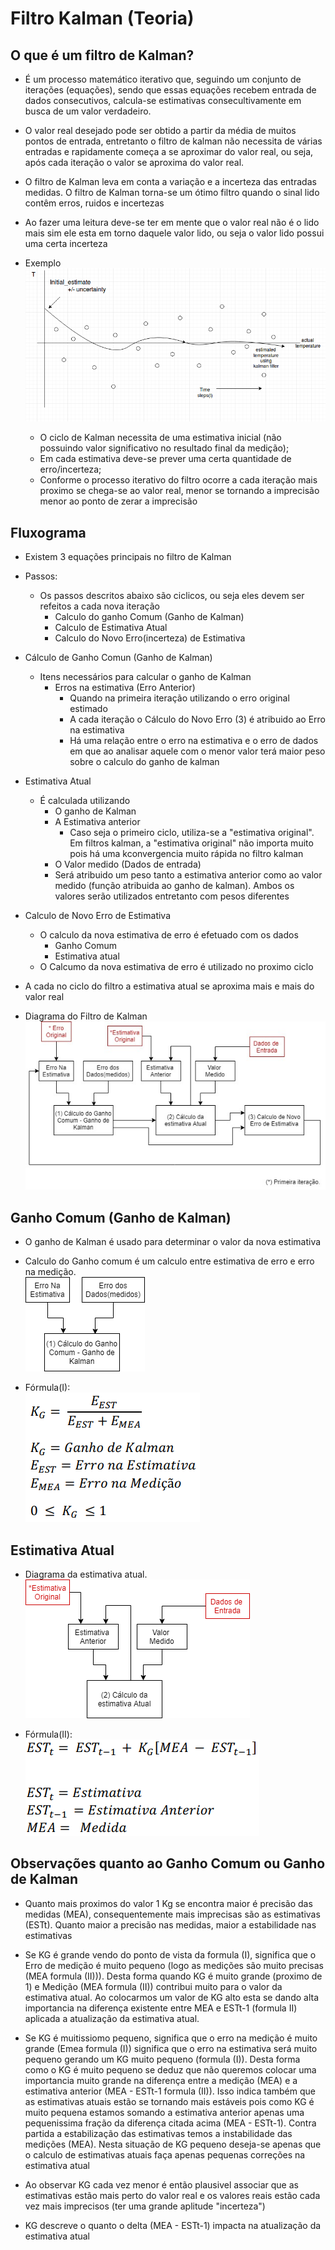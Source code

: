 # Filtro Kalman (Teoria)

## O que é um filtro de Kalman?
- É um processo matemático iterativo que, seguindo um conjunto de iterações (equações), sendo que essas equações recebem entrada de dados consecutivos, calcula-se estimativas  consecultivamente em busca de um valor verdadeiro. 

- O valor real desejado pode ser obtido a partir da média de muitos pontos de entrada, entretanto o filtro de kalman não necessita de várias entradas e rapidamente começa a se aproximar do valor real, ou seja, após cada iteração o valor se aproxima do valor real.

- O filtro de Kalman leva em conta a variação e a incerteza das entradas medidas. O filtro de Kalman torna-se um ótimo filtro quando o sinal lido contêm erros, ruidos e incertezas 

- Ao fazer uma leitura deve-se ter em mente que o valor real não é o lido mais sim ele esta em torno daquele valor lido, ou seja o valor lido possui uma certa incerteza 

- Exemplo 
    ![Grafico_Temperatura](img\001.png)
    - O ciclo de Kalman necessita de uma estimativa inicial (não possuindo valor significativo no resultado final da medição);
    - Em cada estimativa deve-se prever uma certa quantidade de erro/incerteza;
    - Conforme o processo iterativo do filtro ocorre a cada iteração mais proximo se chega-se ao valor real, menor se tornando a imprecisão menor ao ponto de zerar a imprecisão


## Fluxograma

- Existem 3 equações principais no filtro de Kalman 

- Passos:
    - Os passos descritos abaixo são ciclicos, ou seja eles devem ser refeitos a cada nova iteração 
        - Calculo do ganho Comum (Ganho de Kalman)
        - Calculo de Estimativa Atual
        - Calculo do Novo Erro(incerteza) de Estimativa

- Cálculo de Ganho Comun (Ganho de Kalman)
    - Itens necessários para calcular o ganho de Kalman 
        - Erros na estimativa (Erro Anterior)
            - Quando na primeira iteração utilizando o erro original estimado 
            - A cada iteração o Cálculo do Novo Erro (3) é atribuido ao Erro na estimativa
            - Há uma relação entre o erro na estimativa e o erro de dados em que ao analisar aquele com o menor valor terá maior peso sobre o calculo do ganho de kalman

- Estimativa Atual
    - É calculada utilizando 
        - O ganho de Kalman 
        - A Estimativa anterior 
            - Caso seja o primeiro ciclo, utiliza-se a "estimativa original". Em filtros kalman, a "estimativa original" não importa muito pois há uma kconvergencia muito rápida no filtro kalman 
        - O Valor medido (Dados de entrada)
        - Será atribuido um peso tanto a estimativa anterior como ao valor medido (função atribuida ao ganho de kalman). Ambos os valores serão utilizados entretanto com pesos diferentes 
- Calculo de Novo Erro de Estimativa
    - O calculo da nova estimativa de erro é efetuado com os dados 
        - Ganho Comum 
        - Estimativa atual
    - O Calcumo da nova estimativa de erro é utilizado no proximo ciclo 

- A cada no ciclo do filtro a estimativa atual se aproxima mais e mais do valor real

- Diagrama do Filtro de Kalman
    ![Grafico_Temperatura](img\kalman_diagrama.jpg)


## Ganho Comum (Ganho de Kalman)

- O ganho de Kalman é usado para determinar o valor da nova estimativa 
- Calculo do Ganho comum é um calculo entre estimativa de erro  e erro na medição.<br> 
![diagrama 002](img\diagrama002.png)

- Fórmula(I):<br>
![formulario 001](img\formula001.png)

## Estimativa Atual
- Diagrama da estimativa atual.<br>
![diagrama 003](img\diagrama003.png)

- Fórmula(II):<br>
![formulario 002](\img\formula002.png)


## Observações quanto ao Ganho Comum ou Ganho de Kalman

- Quanto mais proximos do valor 1 Kg se encontra maior é precisão das medidas (MEA), consequentemente mais imprecisas são as estimativas (ESTt). Quanto maior a precisão nas medidas, maior a estabilidade nas estimativas

- Se KG é grande vendo do ponto de vista da formula (I), significa que o Erro de medição é muito pequeno (logo as medições são muito precisas (MEA formula (II))). Desta forma quando KG é muito grande (proximo de 1) e Medição (MEA formula (II)) contribui muito para o valor da estimativa atual. Ao colocarmos um valor de KG alto esta se dando alta importancia na diferença existente entre MEA e ESTt-1 (formula II) aplicada a atualização da estimativa atual.

- Se KG é muitissiomo pequeno, significa que o erro na medição é muito grande (Emea formula (I)) significa que o erro na estimativa será muito pequeno gerando um KG muito pequeno (formula (I)). Desta forma como o KG é muito pequeno se deduz que não queremos colocar uma importancia muito grande na diferença entre a medição (MEA) e a estimativa anterior (MEA - ESTt-1 formula (II)). Isso indica também que as estimativas atuais estão se tornando mais estáveis pois como KG é muito pequena estamos somando a estimativa anterior apenas uma pequenissima fração da diferença citada acima (MEA - ESTt-1). Contra partida a estabilização das estimativas temos a instabilidade das medições (MEA). Nesta situação de KG pequeno deseja-se apenas que o calculo de estimativas atuais faça apenas pequenas correções na estimativa atual 

- Ao observar KG cada vez menor é então plausivel associar que as estimativas estão mais perto do valor real e os valores reais estão cada vez mais imprecisos (ter uma grande aplitude "incerteza")

- KG descreve o quanto o delta (MEA - ESTt-1) impacta na atualização da estimativa atual 